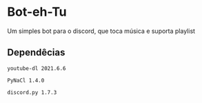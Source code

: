 # Bot-eh-Tu
Um simples bot para o discord, que toca música e suporta playlist

 ## Dependêcias
 ```youtube-dl 2021.6.6```

```PyNaCl 1.4.0```

```discord.py 1.7.3```
